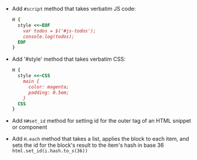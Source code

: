 - Add `#script` method that takes verbatim JS code:

  ```ruby
  H {
    style <<~EOF
      var todos = $('#js-todos');
      console.log(todos);
    EOF
  }
  ```

- Add '#style' method that takes verbatim CSS:


  ```ruby
  H {
    style <<~CSS
      main {
        color: magenta;
        padding: 0.5em;
      }
    CSS
  }
  ```

- Add `H#set_id` method for setting id for the outer tag of an HTML snippet or
  component
- Add `H.each` method that takes a list, applies the block to each item, and
  sets the id for the block's result to the item's hash in base 36
  `html.set_id(i.hash.to_s(36))`
